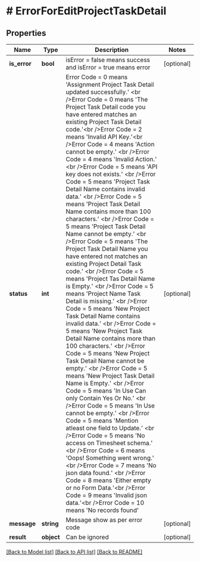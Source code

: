 # # ErrorForEditProjectTaskDetail

## Properties

Name | Type | Description | Notes
------------ | ------------- | ------------- | -------------
**is_error** | **bool** | isError &#x3D; false means success and isError &#x3D; true means error | [optional]
**status** | **int** | Error Code &#x3D; 0 means &#39;Assignment Project Task Detail updated successfully.&#39; &lt;br /&gt;Error Code &#x3D; 0 means &#39;The Project Task Detail code you have entered matches an existing Project Task Detail code.&#39;&lt;br /&gt;Error Code &#x3D; 2 means &#39;Invalid API Key.&#39;&lt;br /&gt;Error Code &#x3D; 4 means &#39;Action cannot be empty.&#39; &lt;br /&gt;Error Code &#x3D; 4 means &#39;Invalid Action.&#39; &lt;br /&gt;Error Code &#x3D; 5 means &#39;API key does not exists.&#39; &lt;br /&gt;Error Code &#x3D; 5 means &#39;Project Task Detail Name contains invalid data.&#39; &lt;br /&gt;Error Code &#x3D; 5 means &#39;Project Task Detail Name contains more than 100 characters.&#39; &lt;br /&gt;Error Code &#x3D; 5 means &#39;Project Task Detail Name cannot be empty.&#39; &lt;br /&gt;Error Code &#x3D; 5 means &#39;The Project Task Detail Name you have entered not matches an existing Project Detail Task code.&#39; &lt;br /&gt;Error Code &#x3D; 5 means &#39;Project Tas Detail Name is Empty.&#39; &lt;br /&gt;Error Code &#x3D; 5 means &#39;Project Name Task Detail is missing.&#39; &lt;br /&gt;Error Code &#x3D; 5 means &#39;New Project Task Detail Name contains invalid data.&#39; &lt;br /&gt;Error Code &#x3D; 5 means &#39;New Project Task Detail Name contains more than 100 characters.&#39; &lt;br /&gt;Error Code &#x3D; 5 means &#39;New Project Task Detail Name cannot be empty.&#39; &lt;br /&gt;Error Code &#x3D; 5 means &#39;New Project Task Detail Name is Empty.&#39; &lt;br /&gt;Error Code &#x3D; 5 means &#39;In Use Can only Contain Yes Or No.&#39; &lt;br /&gt;Error Code &#x3D; 5 means &#39;In Use cannot be empty.&#39; &lt;br /&gt;Error Code &#x3D; 5 means &#39;Mention atleast one field to Update.&#39; &lt;br /&gt;Error Code &#x3D; 5 means &#39;No access on Timesheet schema.&#39; &lt;br /&gt;Error Code &#x3D; 6 means &#39;Oops! Something went wrong.&#39; &lt;br /&gt;Error Code &#x3D; 7 means &#39;No json data found.&#39; &lt;br /&gt;Error Code &#x3D; 8 means &#39;Either empty or no Form Data.&#39;&lt;br /&gt;Error Code &#x3D; 9 means &#39;Invalid json data.&#39;&lt;br /&gt;Error Code &#x3D; 10 means &#39;No records found&#39; | [optional]
**message** | **string** | Message show as per error code | [optional]
**result** | **object** | Can be ignored | [optional]

[[Back to Model list]](../../README.md#models) [[Back to API list]](../../README.md#endpoints) [[Back to README]](../../README.md)
